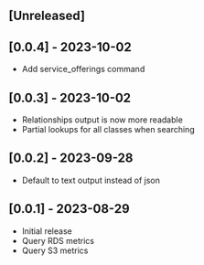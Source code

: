 ## [Unreleased]
## [0.0.4] - 2023-10-02

- Add service_offerings command

## [0.0.3] - 2023-10-02

- Relationships output is now more readable
- Partial lookups for all classes when searching
## [0.0.2] - 2023-09-28

- Default to text output instead of json

## [0.0.1] - 2023-08-29

- Initial release
- Query RDS metrics
- Query S3 metrics
